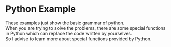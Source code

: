 # Python Example
These examples just show the basic grammar of python.  
When you are trying to solve the problems, there are some special functions in Python which can replace the code written by yourselves.  
So I advise to learn more about special functions provided by Python.  
